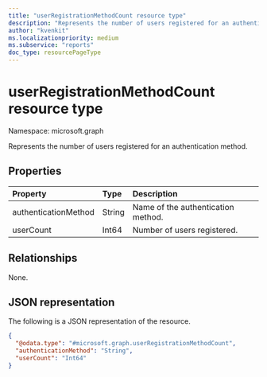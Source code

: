 ```yaml
---
title: "userRegistrationMethodCount resource type"
description: "Represents the number of users registered for an authentication method."
author: "kvenkit"
ms.localizationpriority: medium
ms.subservice: "reports"
doc_type: resourcePageType
---
```


# userRegistrationMethodCount resource type

Namespace: microsoft.graph

Represents the number of users registered for an authentication method.

## Properties

|Property|Type|Description|
|:---|:---|:---|
|authenticationMethod|String|Name of the authentication method.|
|userCount|Int64|Number of users registered.|

## Relationships

None.

## JSON representation

The following is a JSON representation of the resource.

<!-- {
  "blockType": "resource",
  "@odata.type": "microsoft.graph.userRegistrationMethodCount"
}
-->
``` json
{
  "@odata.type": "#microsoft.graph.userRegistrationMethodCount",
  "authenticationMethod": "String",
  "userCount": "Int64"
}
```
